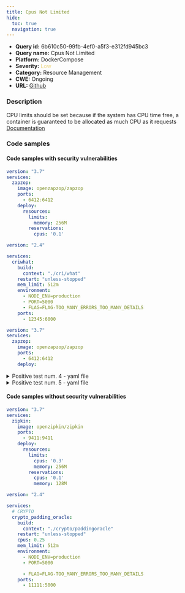 ```yaml
---
title: Cpus Not Limited
hide:
  toc: true
  navigation: true
---
```


<style>
  .highlight .hll {
    background-color: #ff171742;
  }
  .md-content {
    max-width: 1100px;
    margin: 0 auto;
  }
</style>

-   **Query id:** 6b610c50-99fb-4ef0-a5f3-e312fd945bc3
-   **Query name:** Cpus Not Limited
-   **Platform:** DockerCompose
-   **Severity:** <span style="color:#edd57e">Low</span>
-   **Category:** Resource Management
-   **CWE:** Ongoing
-   **URL:** [Github](https://github.com/Checkmarx/kics/tree/master/assets/queries/dockerCompose/cpus_not_limited)

### Description
CPU limits should be set because if the system has CPU time free, a container is guaranteed to be allocated as much CPU as it requests<br>
[Documentation](https://docs.docker.com/compose/compose-file/compose-file-v3/#resources)

### Code samples
#### Code samples with security vulnerabilities
```yaml title="Positive test num. 1 - yaml file" hl_lines="9"
version: "3.7"
services:
  zapzop:
    image: openzapzop/zapzop
    ports:
      - 6412:6412
    deploy:
      resources:
        limits:
          memory: 256M
        reservations:
          cpus: '0.1'

```
```yaml title="Positive test num. 2 - yaml file" hl_lines="4"
version: "2.4"

services:
  criwhat:
    build:
      context: "./cri/what"
    restart: "unless-stopped"
    mem_limit: 512m
    environment:
      - NODE_ENV=production
      - PORT=5000
      - FLAG=FLAG-TOO_MANY_ERRORS_TOO_MANY_DETAILS
    ports:
      - 12345:6000

```
```yaml title="Positive test num. 3 - yaml file" hl_lines="3 7"
version: "3.7"
services:
  zapzop:
    image: openzapzop/zapzop
    ports:
      - 6412:6412
    deploy:

```
<details><summary>Positive test num. 4 - yaml file</summary>

```yaml hl_lines="5"
version: "3.9"
services:
  redis:
    image: redis:alpine
    deploy:
      restart_policy:
        condition: on-failure
        delay: 5s
        max_attempts: 3
        window: 120s

```
</details>
<details><summary>Positive test num. 5 - yaml file</summary>

```yaml hl_lines="8"
version: "3.7"
services:
  zapzop:
    image: openzapzop/zapzop
    ports:
      - 6412:6412
    deploy:
      resources:
        reservations:
          cpus: '0.1'
          memory: 128M

```
</details>


#### Code samples without security vulnerabilities
```yaml title="Negative test num. 1 - yaml file"
version: "3.7"
services:
  zipkin:
    image: openzipkin/zipkin
    ports:
      - 9411:9411
    deploy:
      resources:
        limits:
          cpus: '0.3'
          memory: 256M
        reservations:
          cpus: '0.1'
          memory: 128M

```
```yaml title="Negative test num. 2 - yaml file"
version: "2.4"

services:
  # CRYPTO
  crypto_padding_oracle:
    build:
      context: "./crypto/paddingoracle"
    restart: "unless-stopped"
    cpus: 0.25
    mem_limit: 512m
    environment:
      - NODE_ENV=production
      - PORT=5000

      - FLAG=FLAG-TOO_MANY_ERRORS_TOO_MANY_DETAILS
    ports:
      - 11111:5000

```
